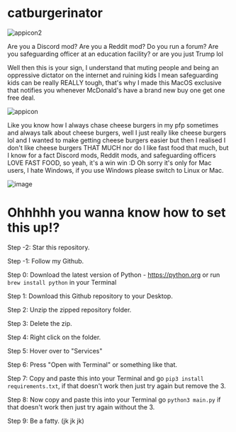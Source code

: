 # catburgerinator

![appicon2](https://github.com/user-attachments/assets/0bfce6bf-89b6-49bf-8767-391ddf64aadb)

Are you a Discord mod? Are you a Reddit mod? Do you run a forum? Are you safeguarding officer at an education facility? 
or are you just Trump lol

Well then this is your sign,
I understand that muting people and being an oppressive dictator on the internet and ruining kids I mean safeguarding kids can be really REALLY tough, that's why I made this MacOS exclusive that notifies you whenever McDonald's have a brand new buy one get one free deal.

![appicon](https://github.com/user-attachments/assets/1877d967-10ed-4d76-91d4-5ca64085fd07)

Like you know how I always chase cheese burgers in my pfp sometimes and always talk about cheese burgers, well I just really like cheese burgers lol and I wanted to make getting cheese burgers easier but then I realised I don't like cheese burgers THAT MUCH nor do I like fast food that much, but I know for a fact Discord mods, Reddit mods, and safeguarding officers LOVE FAST FOOD, so yeah, it's a win win :D
Oh sorry it's only for Mac users, I hate Windows, if you use Windows please switch to Linux or Mac.

![image](https://github.com/user-attachments/assets/f16ae778-7348-4a12-89cf-fffc24572942)

# Ohhhhh you wanna know how to set this up!?

Step -2: Star this repository.

Step -1: Follow my Github.

Step 0: Download the latest version of Python - https://python.org
or run ```brew install python``` in your Terminal

Step 1: Download this Github repository to your Desktop.

Step 2: Unzip the zipped repository folder.

Step 3: Delete the zip.

Step 4: Right click on the folder.

Step 5: Hover over to "Services"

Step 6: Press "Open with Terminal" or something like that.

Step 7: Copy and paste this into your Terminal and go ```pip3 install requirements.txt```, if that doesn't work then just try again but remove the 3.

Step 8: Now copy and paste this into your Terminal go ```python3 main.py``` if that doesn't work then just try again without the 3.

Step 9: Be a fatty. (jk jk jk)
